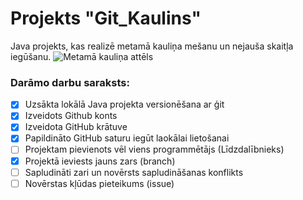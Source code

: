 # Projekts "Git_Kaulins"
Java projekts, kas realizē metamā kauliņa mešanu un nejauša skaitļa iegūšanu.
![Metamā kauliņa attēls](https://cdn3d.iconscout.com/3d/premium/thumb/dice-4551796-3774565.png?f=webp)

### **Darāmo darbu saraksts:**
- [x] Uzsākta lokālā Java projekta versionēšana ar ģit
- [x] Izveidots Github konts
- [x] Izveidota GitHub krātuve
- [x] Papildināto GitHub saturu iegūt laokālai lietošanai
- [ ] Projektam pievienots vēl viens programmētājs (Līdzdalībnieks)
- [x] Projektā ieviests jauns zars (branch)
- [ ] Sapludināti zari un novērsts sapludināšanas konflikts
- [ ] Novērstas kļūdas pieteikums (issue)
